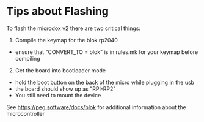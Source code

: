 # Tips about Flashing

To flash the microdox v2 there are two critical things:
1. Compile the keymap for the blok rp2040
  - ensure that "CONVERT_TO = blok" is in rules.mk for your keymap before compiling
2. Get the board into bootloader mode
  - hold the boot button on the back of the micro while plugging in the usb
  - the board should show up as "RPI-RP2"
  - You still need to mount the device

See https://peg.software/docs/blok for additional information about the microcontroller 
